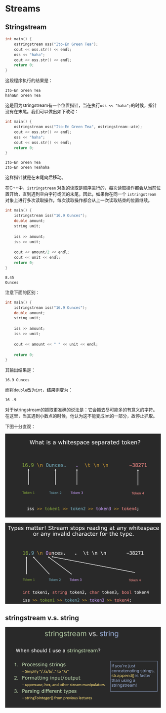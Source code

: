 # Streams

## Stringstream

```cpp
int main() {
    ostringstream oss("Ito-En Green Tea");
    cout << oss.str() << endl;
    oss << "haha";
    cout << oss.str() << endl;
    return 0;
}
```

这段程序执行的结果是：

```
Ito-En Green Tea
hahaEn Green Tea
```

这是因为stringstream有一个位置指针，当在执行`oss << "haha";`的时候，指针没有在末尾。我们可以做出如下改动：

```cpp
int main() {
    ostringstream oss("Ito-En Green Tea", ostringstream::ate);
    cout << oss.str() << endl;
    oss << "haha";
    cout << oss.str() << endl;
    return 0;
}
```

```
Ito-En Green Tea
Ito-En Green Teahaha
```

这样指针就是在末尾向后移动。


在C++中，`istringstream` 对象的读取是顺序进行的，每次读取操作都会从当前位置开始，直到遇到空白字符或流的末尾。因此，如果你在同一个 `istringstream` 对象上进行多次读取操作，每次读取操作都会从上一次读取结束的位置继续。

```cpp
int main() {
    istringstream iss("16.9 Ounces");
    double amount;
    string unit;

    iss >> amount;
    iss >> unit;

    cout << amount/2 << endl;
    cout << unit << endl;
    return 0;
}
```

```
8.45
Ounces
```

注意下面的区别：

```cpp
int main() {
    istringstream iss("16.9 Ounces");
    double amount;
    string unit;

    iss >> amount;
    iss >> unit;

    cout << amount << " " << unit << endl;

    return 0;
}
```

其输出结果是：

```
16.9 Ounces
```

而将`double`改为`int`，结果则变为：

```
16 .9
```

对于istringstream的抓取更准确的说法是：它会抓去尽可能多的有意义的字符。在这里，当其遇到小数点的时候，他认为这不能变成int的一部分，故停止抓取。

下图十分直观：

![alt text](<CleanShot 2025-01-21 at 23.47.39@2x.png>)

![alt text](<CleanShot 2025-01-21 at 23.47.56@2x.png>)


## stringstream v.s. string

![alt text](<CleanShot 2025-01-25 at 17.59.13@2x.png>)